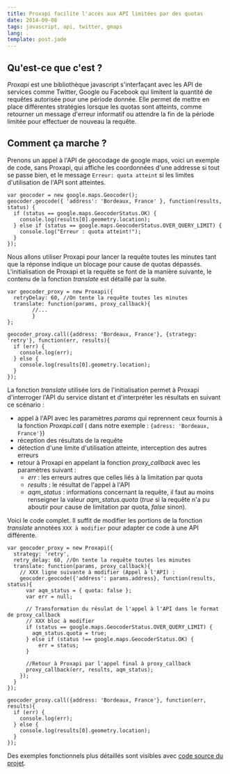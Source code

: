 ```yaml
---
title: Proxapi facilite l'accès aux API limitées par des quotas
date: 2014-09-08
tags: javascript, api, twitter, gmaps
lang: .
template: post.jade
---
```


Qu'est-ce que c'est ?
---------------------

_Proxapi_ est une bibliothèque javascript s'interfaçant avec les API de services comme Twitter, Google ou Facebook qui limitent la quantité de requêtes autorisée pour une période donnée. Elle permet de mettre en place différentes stratégies lorsque les quotas sont atteints, comme retourner un message d'erreur informatif ou attendre la fin de la période limitée pour effectuer de nouveau la requête.

Comment ça marche ?
-------------------

Prenons un appel à l'API de géocodage de google maps, voici un exemple de code, sans Proxapi, qui affiche les coordonnées d'une addresse si tout se passe bien, et le message ``Erreur: quota atteint`` si les limites d'utilisation de l'API sont atteintes. 

```
var geocoder = new google.maps.Geocoder();
geocoder.geocode({ 'address': 'Bordeaux, France' }, function(results, status) {
  if (status == google.maps.GeocoderStatus.OK) {
    console.log(results[0].geometry.location);
  } else if (status == google.maps.GeocoderStatus.OVER_QUERY_LIMIT) {
    console.log("Erreur : quota atteint!");
  }
});
```

Nous allons utiliser Proxapi pour lancer la requête toutes les minutes tant que la réponse indique un blocage pour cause de quotas dépassés. L'initialisation de Proxapi et la requête se font de la manière suivante, le contenu de la fonction _translate_ est détaillé par la suite.

```
var geocoder_proxy = new Proxapi({
  retryDelay: 60, //On tente la requête toutes les minutes
  translate: function(params, proxy_callback){
        //...
        }
};

geocoder_proxy.call({address: 'Bordeaux, France'}, {strategy: 'retry'}, function(err, results){
  if (err) {
    console.log(err);
  } else {
    console.log(results[0].geometry.location);
  }
});

```

La fonction _translate_ utilisée lors de l'initialisation permet à Proxapi d'interroger l'API du service distant et d'interpréter les résultats en suivant ce scénario :
 * appel à l'API avec les paramètres _params_ qui reprennent ceux fournis à la fonction _Proxapi.call_ ( dans notre exemple : ``{adress: 'Bordeaux, France'}``)
 * réception des résultats de la requête
 * détection d'une limite d'utilisation atteinte, interception des autres erreurs
 * retour à Proxapi en appelant la fonction _proxy\_callback_ avec les paramètres suivant :
   * _err_ : les erreurs autres que celles liés à la limitation par quota
   * _results_ : le résultat de l'appel à l'API
   * _aqm\_status_ : informations concernant la requête, il faut au moins renseigner la valeur _aqm\_status.quota_ (_true_ si la requête n'a pu aboutir pour cause de limitation par quota, _false_ sinon). 

Voici le code complet. Il suffit de modifier les portions de la fonction _translate_ annotées ``XXX à modifier``  pour adapter ce code à une API différente.

```
var geocoder_proxy = new Proxapi({
  strategy: 'retry',
  retry_delay: 60, //On tente la requête toutes les minutes
  translate: function(params, proxy_callback){ 
    // XXX ligne suivante à modifier (Appel à l'API) :
    geocoder.geocode({'address': params.address}, function(results, status){
      var aqm_status = { quota: false };
      var err = null;
  
      // Transformation du résulat de l'appel à l'API dans le format de proxy_callback
      // XXX bloc à modifier
      if (status == google.maps.GeocoderStatus.OVER_QUERY_LIMIT) {
        aqm_status.quota = true;
      } else if (status !== google.maps.GeocoderStatus.OK) { 
          err = status;
      }
  
      //Retour à Proxapi par l'appel final à proxy_callback
      proxy_callback(err, results, aqm_status); 
    });
  }
});

geocoder_proxy.call({address: 'Bordeaux, France'}, function(err, results){
  if (err) {
    console.log(err);
  } else {
    console.log(results[0].geometry.location);
  }
});

```

Des exemples fonctionnels plus détaillés sont visibles avec [code source du projet](http://github.com/mmai/proxapi/).
